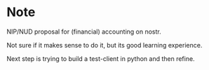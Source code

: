 # Note

NIP/NUD proposal for (financial) accounting on nostr.

Not sure if it makes sense to do it, but its good learning experience.

Next step is trying to build a test-client in python and then refine.
